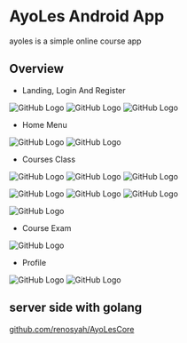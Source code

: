 # AyoLes Android App

ayoles is a simple online course app

## Overview


* Landing, Login And Register

![GitHub Logo](/img/1_1.jpg) ![GitHub Logo](/img/1_2.jpg) ![GitHub Logo](/img/1_3.jpg)





* Home Menu

![GitHub Logo](/img/2_1.jpg) ![GitHub Logo](/img/2_3.jpg)



* Courses Class

![GitHub Logo](/img/3_1.jpg) ![GitHub Logo](/img/3_2.jpg) ![GitHub Logo](/img/4_1.jpg)

![GitHub Logo](/img/4_2.jpg) ![GitHub Logo](/img/4_3.jpg) ![GitHub Logo](/img/4_4.jpg)

![GitHub Logo](/img/4_5.jpg)




* Course Exam

![GitHub Logo](/img/5_1.jpg)




* Profile

![GitHub Logo](/img/6_1.jpg) ![GitHub Logo](/img/6_2.jpg)

## server side with golang

[github.com/renosyah/AyoLesCore](https://github.com/renosyah/AyoLesCore)


